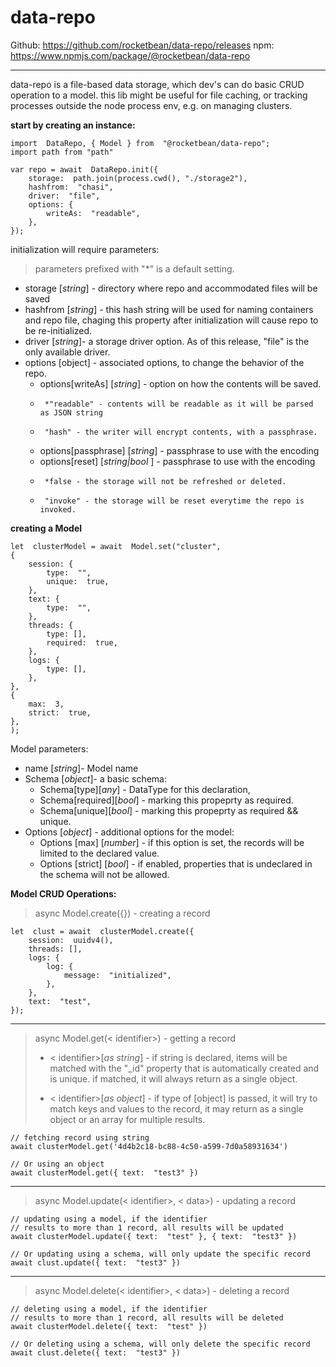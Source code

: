 # data-repo

Github: https://github.com/rocketbean/data-repo/releases
npm: https://www.npmjs.com/package/@rocketbean/data-repo

<hr/>

data-repo is a file-based data storage, which dev's can do basic CRUD operation to a model. this lib might be useful for file caching, or tracking processes outside the node process env, e.g. on managing clusters.

**start by creating an instance:**

    import  DataRepo, { Model } from  "@rocketbean/data-repo";
    import path from "path"

    var repo = await  DataRepo.init({
    	storage:  path.join(process.cwd(), "./storage2"),
    	hashfrom:  "chasi",
    	driver:  "file",
    	options: {
    		writeAs:  "readable",
    	},
    });

initialization will require parameters:

> parameters prefixed with "\*" is a default setting.

- storage [*string*] - directory where repo and accommodated files will be saved
- hashfrom [*string*] - this hash string will be used for naming containers and repo file,
  chaging this property after initialization will cause repo to be re-initialized.
- driver [*string*]- a storage driver option. As of this release, "file" is the only available driver.
- options [object] - associated options, to change the behavior of the repo.
  - options[writeAs] [*string*] - option on how the contents will be saved.
  -      *"readable" - contents will be readable as it will be parsed as JSON string
  -      "hash" - the writer will encrypt contents, with a passphrase.
  - options[passphrase] [*string*] - passphrase to use with the encoding
  - options[reset] [*string|bool* ] - passphrase to use with the encoding
  -      *false - the storage will not be refreshed or deleted.
  -      "invoke" - the storage will be reset everytime the repo is invoked.

**creating a Model**

```
let  clusterModel = await  Model.set("cluster",
{
	session: {
		type:  "",
		unique:  true,
	},
	text: {
		type:  "",
	},
	threads: {
		type: [],
		required:  true,
	},
	logs: {
		type: [],
	},
},
{
	max:  3,
	strict:  true,
},
);
```

Model parameters:

- name [*string*]- Model name
- Schema [*object*]- a basic schema:
  - Schema[type][*any*] - DataType for this declaration,
  - Schema[required][*bool*] - marking this propeprty as required.
  - Schema[unique][*bool*] - marking this propeprty as required && unique.
- Options [*object*] - additional options for the model:
  - Options [max] [*number*] - if this option is set, the records will be limited to the declared value.
  - Options [strict] [*bool*] - if enabled, properties that is undeclared in the schema will not be allowed.

**Model CRUD Operations:**

> async Model.create({}) - creating a record

```
let  clust = await  clusterModel.create({
	session:  uuidv4(),
	threads: [],
	logs: {
		log: {
			message:  "initialized",
		},
	},
	text:  "test",
});
```

<hr/>

> async Model.get(< identifier>) - getting a record
>
> - < identifier>[*as string*] - if string is declared, items will be matched with the "\_id" property that is automatically created and is unique. if matched, it will always return as a single object.
>
> - < identifier>[*as object*] - if type of [object] is passed, it will try to match keys and values to the record,
>   it may return as a single object or an array for multiple results.

```
// fetching record using string
await clusterModel.get('4d4b2c18-bc88-4c50-a599-7d0a58931634')

// Or using an object
await clusterModel.get({ text:  "test3" })
```

<hr/>

> async Model.update(< identifier>, < data>) - updating a record

```
// updating using a model, if the identifier
// results to more than 1 record, all results will be updated
await clusterModel.update({ text:  "test" }, { text:  "test3" })

// Or updating using a schema, will only update the specific record
await clust.update({ text:  "test3" })
```

<hr/>

> async Model.delete(< identifier>, < data>) - deleting a record

```
// deleting using a model, if the identifier
// results to more than 1 record, all results will be deleted
await clusterModel.delete({ text:  "test" })

// Or deleting using a schema, will only delete the specific record
await clust.delete({ text:  "test3" })
```
